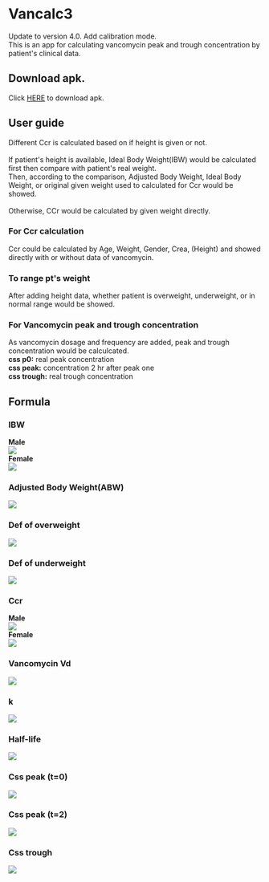 # Vancalc3
Update to version 4.0. Add calibration mode. <br/>
This is an app for calculating vancomycin peak and trough concentration by patient's clinical data.

## Download apk.
Click [HERE](https://drive.google.com/file/d/1xVRa63kt3JXVWbzhWviXdHktmbVI4bNn/view?usp=sharing) to download apk.

## User guide
Different Ccr is calculated based on if height is given or not. <br/>
<br/>
If patient's height is available, Ideal Body Weight(IBW) would be calculated first then compare with patient's real weight.<br/>
Then, according to the comparison, Adjusted Body Weight, Ideal Body Weight, or original given weight used to calculated for Ccr would be showed.<br/>
<br/>
Otherwise, CCr would be calculated by given weight directly.

### For Ccr calculation
Ccr could be calculated by Age, Weight, Gender, Crea, (Height) and showed directly with or without data of vancomycin.

### To range pt's weight
After adding height data, whether patient is overweight, underweight, or in normal range would be showed.

### For Vancomycin peak and trough concentration
As vancomycin dosage and frequency are added, peak and trough concentration would be calculcated. <br/>
**css p0:** real peak concentration <br/>
**css peak:** concentration 2 hr after peak one <br/>
**css trough:** real trough concentration <br/>

## Formula
### IBW
**Male** <br/>
<img src="http://chart.googleapis.com/chart?cht=tx&chl= IBW=(Height-80) \times 0.7" style="border:none;"><img/> <br/>
**Female** <br/>
<img src="http://chart.googleapis.com/chart?cht=tx&chl= IBW=(Height-70) \times 0.6" style="border:none;"><img/> <br/>
### Adjusted Body Weight(ABW)
<img src="http://chart.googleapis.com/chart?cht=tx&chl= ABW=IBW add (0.4*(Weight-IBW))" style="border:none;"><img/>

### Def of overweight
<img src="http://chart.googleapis.com/chart?cht=tx&chl= Weight>(IBW \times 1.2)" style="border:none;"><img/>

### Def of underweight
<img src="http://chart.googleapis.com/chart?cht=tx&chl= Weight<IBW" style="border:none;"><img/>

### Ccr
**Male** <br/>
<img src="http://chart.googleapis.com/chart?cht=tx&chl= Ccr=\frac{(140-Age)*Weight}{(72*Crea)}" style="border:none;"><img/><br/>
**Female** <br/>
<img src="http://chart.googleapis.com/chart?cht=tx&chl= Ccr=\frac{(140-Age)*Weight*0.85}{(72*Crea)}" style="border:none;"><img/><br/>

### Vancomycin Vd
<img src="http://chart.googleapis.com/chart?cht=tx&chl= Vd_{vanco}=0.7*Weight" style="border:none;"><img/>

### k
<img src="http://chart.googleapis.com/chart?cht=tx&chl= k_{vanco}=\frac{Ccr}{Vd_{vanco}}" style="border:none;"><img/>

### Half-life
<img src="http://chart.googleapis.com/chart?cht=tx&chl= t_{\frac{1}{2}}=\frac{\ln{2}}{k_{vanco}}" style="border:none;"><img/>

### Css peak (t=0)
<img src="http://chart.googleapis.com/chart?cht=tx&chl= Css_{t=0}=\frac{Dose}{Vd_{vanco}}*\frac{1}{(1-e^{-k_{vanco}*Freq})}" style="border:none;"><img/>

### Css peak (t=2)
<img src="http://chart.googleapis.com/chart?cht=tx&chl= Css_{t=2}=Css_{peak} * e^{-k_{vanco}*2}" style="border:none;"><img/>

### Css trough
<img src="http://chart.googleapis.com/chart?cht=tx&chl= Css_{trough}=Css_{peak} * e^{-k_{vanco}*Freq}" style="border:none;"><img/>

